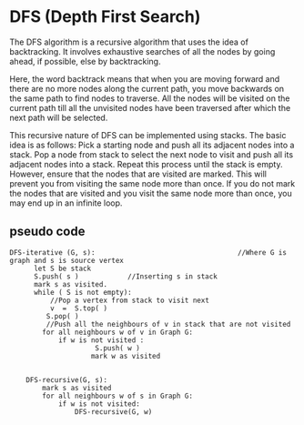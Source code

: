 # DFS (Depth First Search)


The DFS algorithm is a recursive algorithm that uses the idea of backtracking. It involves exhaustive searches of all the nodes by going
ahead, if possible, else by backtracking.

Here, the word backtrack means that when you are moving forward and there are no more nodes along the current path, you move backwards 
on the same path to find nodes to traverse. All the nodes will be visited on the current path till all the unvisited nodes have been 
traversed after which the next path will be selected.

This recursive nature of DFS can be implemented using stacks. The basic idea is as follows:
Pick a starting node and push all its adjacent nodes into a stack.
Pop a node from stack to select the next node to visit and push all its adjacent nodes into a stack.
Repeat this process until the stack is empty. However, ensure that the nodes that are visited are marked. This will prevent you from
visiting the same node more than once. If you do not mark the nodes that are visited and you visit the same node more than once, you
may end up in an infinite loop.

## pseudo code

```
DFS-iterative (G, s):                                   //Where G is graph and s is source vertex
      let S be stack
      S.push( s )            //Inserting s in stack 
      mark s as visited.
      while ( S is not empty):
          //Pop a vertex from stack to visit next
          v  =  S.top( )
         S.pop( )
         //Push all the neighbours of v in stack that are not visited   
        for all neighbours w of v in Graph G:
            if w is not visited :
                     S.push( w )         
                    mark w as visited


    DFS-recursive(G, s):
        mark s as visited
        for all neighbours w of s in Graph G:
            if w is not visited:
                DFS-recursive(G, w)

```

